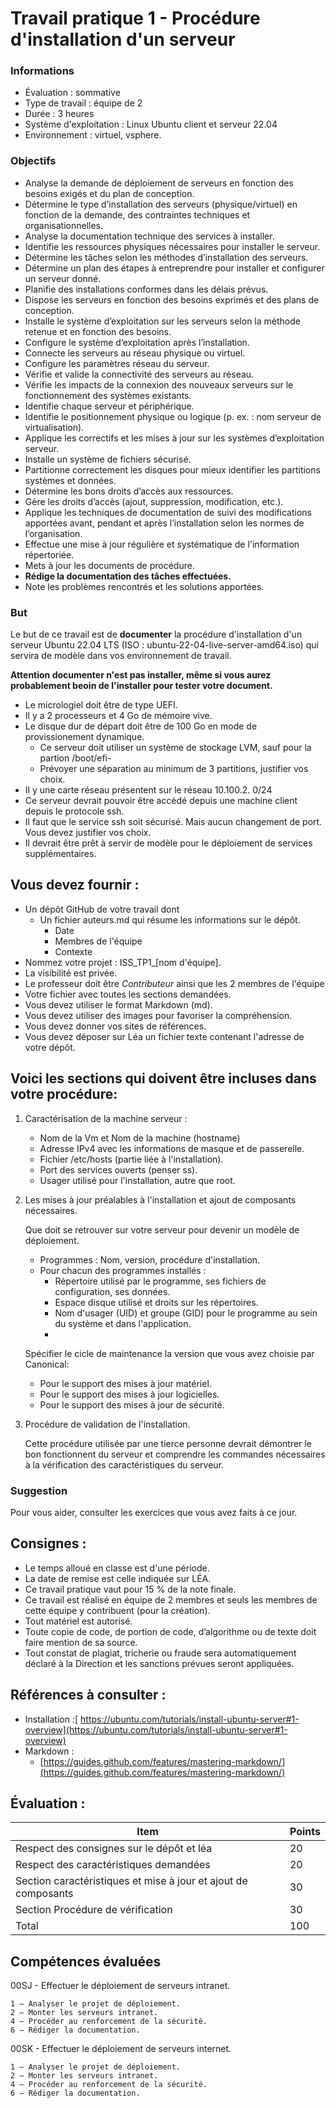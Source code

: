 # Travail pratique 1 - Procédure d'installation d'un serveur

### Informations

- Évaluation : sommative
- Type de travail : équipe de 2
- Durée : 3 heures
- Système d'exploitation : Linux Ubuntu client et serveur 22.04
- Environnement : virtuel, vsphere.

### Objectifs

- Analyse la demande de déploiement de serveurs en fonction des besoins exigés et du plan de conception. 
- Détermine le type d’installation des serveurs (physique/virtuel) en fonction de la demande, des contraintes techniques et organisationnelles.
- Analyse la documentation technique des services à installer. 
- Identifie les ressources physiques nécessaires pour installer le serveur. 
- Détermine les tâches selon les méthodes d’installation des serveurs.
- Détermine un plan des étapes à entreprendre pour installer et configurer un serveur donné.
- Planifie des installations conformes dans les délais prévus.
- Dispose les serveurs en fonction des besoins exprimés et des plans de conception.
- Installe le système d’exploitation sur les serveurs selon la méthode retenue et en fonction des besoins. 	
- Configure le système d’exploitation après l’installation.
- Connecte les serveurs au réseau physique ou virtuel.
- Configure les paramètres réseau du serveur.
- Vérifie et valide la connectivité des serveurs au réseau.
- Vérifie les impacts de la connexion des nouveaux serveurs sur le fonctionnement des systèmes existants.
- Identifie chaque serveur et périphérique.
- Identifie le positionnement physique ou logique (p. ex. : nom serveur de virtualisation).
- Applique les correctifs et les mises à jour sur les systèmes d’exploitation serveur.
- Installe un système de fichiers sécurisé.
- Partitionne correctement les disques pour mieux identifier les partitions systèmes et données.
- Détermine les bons droits d’accès aux ressources.
- Gère les droits d’accès (ajout, suppression, modification, etc.).
- Applique les techniques de documentation de suivi des modifications apportées avant, pendant et après l’installation selon les normes de l’organisation.
- Effectue une mise à jour régulière et systématique de l'information répertoriée.
- Mets à jour les documents de procédure.
- **Rédige la documentation des tâches effectuées.**
- Note les problèmes rencontrés et les solutions apportées.

### But

Le but de ce travail est de **documenter** la procédure d'installation d'un serveur Ubuntu 22.04 LTS (ISO : ubuntu-22-04-live-server-amd64.iso) qui servira de modèle dans vos environnement de travail. 
 
**Attention documenter n'est pas installer, même si vous aurez probablement beoin de l'installer pour tester votre document.**

   - Le micrologiel doit être de type UEFI.
   - Il y a 2 processeurs et 4 Go de mémoire vive.
   - Le disque dur de départ doit être de 100 Go en mode de provissionement dynamique.
       - Ce serveur doit utiliser un système de stockage LVM, sauf pour la partion /boot/efi- 
       - Prévoyer une séparation au minimum de 3 partitions, justifier vos choix.
   - Il y une carte réseau présentent sur le réseau 10.100.2.    0/24
   - Ce serveur devrait pouvoir être accédé depuis une machine client depuis le protocole ssh. 
   - Il faut que le service ssh soit sécurisé. Mais aucun changement de port. Vous devez justifier vos choix.
   - Il devrait être prêt à servir de modèle pour le déploiement de services supplémentaires. 

## Vous devez fournir :

- Un dépôt GitHub de votre travail dont 
    - Un fichier auteurs.md qui résume les informations sur le dépôt.
         - Date 
         - Membres de l'équipe
         - Contexte
- Nommez votre projet : ISS\_TP1\_[nom d'équipe].
- La visibilité est privée.
- Le professeur doit être _Contributeur_ ainsi que les 2 membres de l'équipe
- Votre fichier avec toutes les sections demandées.
- Vous devez utiliser le format Markdown (md).
- Vous devez utiliser des images pour favoriser la compréhension.
- Vous devez donner vos sites de références.
- Vous devez déposer sur Léa un fichier texte contenant l'adresse de votre dépôt.  

## Voici les sections qui doivent être incluses dans votre procédure:

1. Caractérisation de la machine serveur :  

   - Nom de la Vm et Nom de la machine (hostname)
   - Adresse IPv4 avec les informations de masque et de passerelle.
   - Fichier /etc/hosts (partie liée à l'installation). 
   - Port des services ouverts (penser ss).
   - Usager utilisé pour l'installation, autre que root.

2. Les mises à jour préalables à l'installation et ajout de composants nécessaires.
   
   Que doit se retrouver sur votre serveur pour devenir un modèle de déploiement.
   
   - Programmes : Nom, version, procédure d'installation.
   - Pour chacun des programmes installés : 
   		- Répertoire utilisé par le programme, ses fichiers de configuration, ses données.
   		- Espace disque utilisé et droits sur les répertoires.
   		- Nom d'usager (UID) et groupe (GID) pour le programme au sein du système et dans l'application.
   		- 
   Spécifier le cicle de maintenance la version que vous avez choisie par Canonical:
    - Pour le support des mises à jour matériel.
    - Pour le support des mises à jour logicielles.
    - Pour le support des mises à jour de sécurité.
    

3. Procédure de validation de l'installation.

	Cette procédure utilisée par une tierce personne devrait démontrer le bon fonctionnent du serveur et comprendre les commandes nécessaires à la vérification des caractéristiques du serveur.

### Suggestion

Pour vous aider, consulter les exercices que vous avez faits à ce jour.

## Consignes :

- Le temps alloué en classe est d'une période.
- La date de remise est celle indiquée sur LÉA.
- Ce travail pratique vaut pour 15 % de la note finale.
- Ce travail est réalisé en équipe de 2 membres et seuls les membres de cette équipe y contribuent (pour la création).
- Tout matériel est autorisé.
- Toute copie de code, de portion de code, d’algorithme ou de texte doit faire mention de sa source.
- Tout constat de plagiat, tricherie ou fraude sera automatiquement déclaré à la Direction et les sanctions prévues seront appliquées.


## Références à consulter :

- Installation  :[ https://ubuntu.com/tutorials/install-ubuntu-server#1-overview](https://ubuntu.com/tutorials/install-ubuntu-server#1-overview)
- Markdown : 
   - [https://guides.github.com/features/mastering-markdown/](https://guides.github.com/features/mastering-markdown/)




## Évaluation :
|Item |Points  |
--- | --- |
|Respect des consignes sur le dépôt et léa |20|
|Respect des caractéristiques demandées |20|
|Section caractéristiques et mise à jour et ajout de composants  |30|
|Section Procédure de vérification |30|
|Total|100|

## Compétences évaluées


00SJ -  Effectuer le déploiement de serveurs intranet.

	1 – Analyser le projet de déploiement.
	2 – Monter les serveurs intranet.
	4 – Procéder au renforcement de la sécurité.
	6 – Rédiger la documentation.

00SK -  Effectuer le déploiement de serveurs internet.

	1 – Analyser le projet de déploiement.
	2 – Monter les serveurs intranet.
	4 – Procéder au renforcement de la sécurité.
	6 – Rédiger la documentation.



